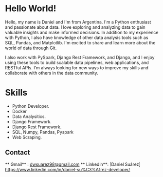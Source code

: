 # Hello World!

Hello, my name is Daniel and I'm from Argentina.
I'm a Python enthusiast and passionate about data. I love exploring and analyzing data to gain valuable insights and make informed decisions. In addition to my experience with Python, I also have knowledge of other data analysis tools such as SQL, Pandas, and Matplotlib. I'm excited to share and learn more about the world of data through Git.

I also work with PySpark, Django Rest Framework, and Django, and I enjoy using these tools to build scalable data pipelines, web applications, and RESTful APIs. I'm always looking for new ways to improve my skills and collaborate with others in the data community.


# Skills
* Python Developer.
* Docker
* Data Analysitics.
* Django Framework.
* Django Rest Framework.
* SQL, Numpy, Pandas, Pyspark
* Web Scraping.



## Contact

** Gmail** : dwsuarez98@gmail.com
** Linkedin**: [Daniel Suárez] https://www.linkedin.com/in/daniel-su%C3%A1rez-developer/
